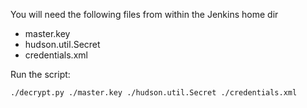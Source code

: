 You will need the following files from within the Jenkins home dir

* master.key
* hudson.util.Secret
* credentials.xml

Run the script:
```
./decrypt.py ./master.key ./hudson.util.Secret ./credentials.xml
```